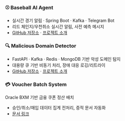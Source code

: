<!-- card -->
### ⚾ Baseball AI Agent
- 실시간 경기 알림 · Spring Boot · Kafka · Telegram Bot  
- 리드 체인지/우천취소 실시간 알림, 사전 예측 메시지  
- [GitHub 저장소](https://github.com/cheongjay/) · [프로젝트 소개](#)

### 🔍 Malicious Domain Detector
- FastAPI · Kafka · Redis · MongoDB 기반 악성 도메인 탐지  
- 대용량 큐 기반 비동기 처리, 장애 대응 로깅/리트라이  
- [GitHub 저장소](#) · [프로젝트 소개](#)

### 💳 Voucher Batch System
Oracle BXM 기반 금융 쿠폰 정산 배치  
- 승인/취소/매입 데이터 집계 전처리, 증적 문서 자동화  
- [문서 링크](#)